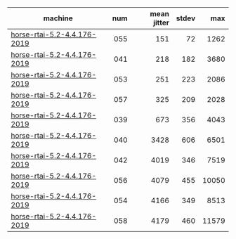 | machine                                                              | num | mean jitter | stdev | max   |
|----------------------------------------------------------------------|----:|------------:|------:|------:|
| [horse-rtai-5.2-4.4.176-2019](horse-rtai-5.2-4.4.176-2019/report.md) | 055 |         151 |    72 |  1262 |
| [horse-rtai-5.2-4.4.176-2019](horse-rtai-5.2-4.4.176-2019/report.md) | 041 |         218 |   182 |  3680 |
| [horse-rtai-5.2-4.4.176-2019](horse-rtai-5.2-4.4.176-2019/report.md) | 053 |         251 |   223 |  2086 |
| [horse-rtai-5.2-4.4.176-2019](horse-rtai-5.2-4.4.176-2019/report.md) | 057 |         325 |   209 |  2028 |
| [horse-rtai-5.2-4.4.176-2019](horse-rtai-5.2-4.4.176-2019/report.md) | 039 |         673 |   356 |  4043 |
| [horse-rtai-5.2-4.4.176-2019](horse-rtai-5.2-4.4.176-2019/report.md) | 040 |        3428 |   606 |  6501 |
| [horse-rtai-5.2-4.4.176-2019](horse-rtai-5.2-4.4.176-2019/report.md) | 042 |        4019 |   346 |  7519 |
| [horse-rtai-5.2-4.4.176-2019](horse-rtai-5.2-4.4.176-2019/report.md) | 056 |        4079 |   455 | 10050 |
| [horse-rtai-5.2-4.4.176-2019](horse-rtai-5.2-4.4.176-2019/report.md) | 054 |        4166 |   349 |  8513 |
| [horse-rtai-5.2-4.4.176-2019](horse-rtai-5.2-4.4.176-2019/report.md) | 058 |        4179 |   460 | 11579 |
